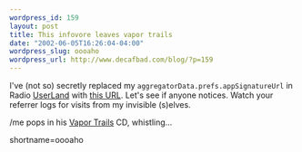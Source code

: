 ```yaml
--- 
wordpress_id: 159
layout: post
title: This infovore leaves vapor trails
date: "2002-06-05T16:26:04-04:00"
wordpress_slug: oooaho
wordpress_url: http://www.decafbad.com/blog/?p=159
---
```

<p>I've (not so) secretly replaced my <code>aggregatorData.prefs.appSignatureUrl</code> in Radio <a href="http://www.decafbad.com/twiki/bin/view/Main/UserLand">UserLand</a> with <a href="http://www.decafbad.com/thanks-for-feeding-me.phtml">this URL</a>.  Let's see if anyone notices.  Watch your referrer logs for visits from my invisible (s)elves.</p>
<p>/me pops in his <a href="http://www.2112.net/powerwindows/VTlyrics.htm#vapor">Vapor Trails</a> CD, whistling...</p>
<!--more-->
shortname=oooaho
